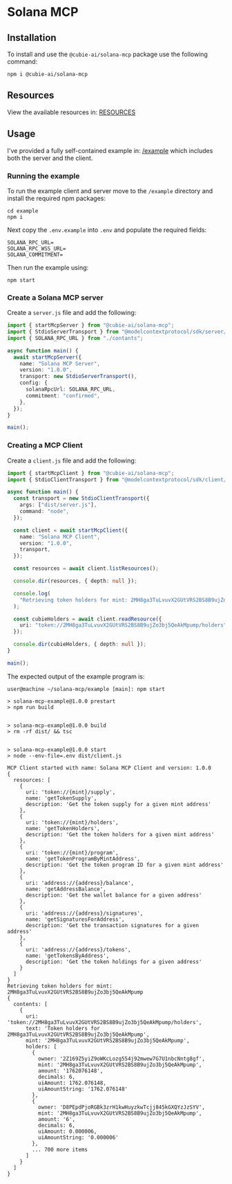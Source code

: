 # Solana MCP

## Installation

To install and use the `@cubie-ai/solana-mcp` package use the following command:

```
npm i @cubie-ai/solana-mcp
```

## Resources

View the available resources in: [RESOURCES](RESOURCES.md)

## Usage

I've provided a fully self-contained example in: [/example](/example/) which includes both the server and the client.

### Running the example

To run the example client and server move to the `/example` directory and install the required npm packages:

```
cd example
npm i
```

Next copy the `.env.example` into `.env` and populate the required fields:

```
SOLANA_RPC_URL=
SOLANA_RPC_WSS_URL=
SOLANA_COMMITMENT=
```

Then run the example using:

```
npm start
```

### Create a Solana MCP server

Create a `server.js` file and add the following:

```typescript
import { startMcpServer } from "@cubie-ai/solana-mcp";
import { StdioServerTransport } from "@modelcontextprotocol/sdk/server/stdio.js";
import { SOLANA_RPC_URL } from "./contants";

async function main() {
  await startMcpServer({
    name: "Solana MCP Server",
    version: "1.0.0",
    transport: new StdioServerTransport(),
    config: {
      solanaRpcUrl: SOLANA_RPC_URL,
      commitment: "confirmed",
    },
  });
}

main();
```

### Creating a MCP Client

Create a `client.js` file and add the following:

```typescript
import { startMcpClient } from "@cubie-ai/solana-mcp";
import { StdioClientTransport } from "@modelcontextprotocol/sdk/client/stdio.js";

async function main() {
  const transport = new StdioClientTransport({
    args: ["dist/server.js"],
    command: "node",
  });

  const client = await startMcpClient({
    name: "Solana MCP Client",
    version: "1.0.0",
    transport,
  });

  const resources = await client.listResources();

  console.dir(resources, { depth: null });

  console.log(
    "Retrieving token holders for mint: 2MH8ga3TuLvuvX2GUtVRS2BS8B9ujZo3bj5QeAkMpump"
  );

  const cubieHolders = await client.readResource({
    uri: "token://2MH8ga3TuLvuvX2GUtVRS2BS8B9ujZo3bj5QeAkMpump/holders",
  });

  console.dir(cubieHolders, { depth: null });
}

main();
```

The expected output of the example program is:

```
user@machine ~/solana-mcp/example [main]: npm start

> solana-mcp-example@1.0.0 prestart
> npm run build


> solana-mcp-example@1.0.0 build
> rm -rf dist/ && tsc


> solana-mcp-example@1.0.0 start
> node --env-file=.env dist/client.js

MCP Client started with name: Solana MCP Client and version: 1.0.0
{
  resources: [
    {
      uri: 'token://{mint}/supply',
      name: 'getTokenSupply',
      description: 'Get the token supply for a given mint address'
    },
    {
      uri: 'token://{mint}/holders',
      name: 'getTokenHolders',
      description: 'Get the token holders for a given mint address'
    },
    {
      uri: 'token://{mint}/program',
      name: 'getTokenProgramByMintAddress',
      description: 'Get the token program ID for a given mint address'
    },
    {
      uri: 'address://{address}/balance',
      name: 'getAddressBalance',
      description: 'Get the wallet balance for a given address'
    },
    {
      uri: 'address://{address}/signatures',
      name: 'getSignaturesForAddress',
      description: 'Get the transaction signatures for a given address'
    },
    {
      uri: 'address://{address}/tokens',
      name: 'getTokensByAddress',
      description: 'Get the token holdings for a given address'
    }
  ]
}
Retrieving token holders for mint: 2MH8ga3TuLvuvX2GUtVRS2BS8B9ujZo3bj5QeAkMpump
{
  contents: [
    {
      uri: 'token://2MH8ga3TuLvuvX2GUtVRS2BS8B9ujZo3bj5QeAkMpump/holders',
      text: 'Token holders for 2MH8ga3TuLvuvX2GUtVRS2BS8B9ujZo3bj5QeAkMpump',
      mint: '2MH8ga3TuLvuvX2GUtVRS2BS8B9ujZo3bj5QeAkMpump',
      holders: [
        {
          owner: '2Z169Z5yiZ9oWKcLozg554j92mwew7G7U1nbcNntg8gf',
          mint: '2MH8ga3TuLvuvX2GUtVRS2BS8B9ujZo3bj5QeAkMpump',
          amount: '1762076148',
          decimals: 6,
          uiAmount: 1762.076148,
          uiAmountString: '1762.076148'
        },
        {
          owner: 'D8PEpdPjoRGBk3zrH1kwHuyzkwTcjj845kGXQYzJzSYV',
          mint: '2MH8ga3TuLvuvX2GUtVRS2BS8B9ujZo3bj5QeAkMpump',
          amount: '6',
          decimals: 6,
          uiAmount: 0.000006,
          uiAmountString: '0.000006'
        },
        ... 700 more items
      ]
    }
  ]
}

```
